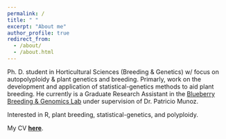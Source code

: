 ```yaml
---
permalink: /
title: " "
excerpt: "About me"
author_profile: true
redirect_from: 
  - /about/
  - /about.html
---
```

  Ph. D. student in Horticultural Sciences (Breeding & Genetics) w/ focus on autopolyploidy & plant genetics and breeding. Primarly, work on the development and application of statistical-genetics methods to aid plant breeding. He currently is a Graduate Research Assistant in the [Blueberry Breeding & Genomics Lab](https://www.blueberrybreeding.com) under supervision of Dr. Patricio Munoz.
 
 Interested in R, plant breeding, statistical-genetics, and polyploidy.
 
  My CV **[here](https://github.com/rramadeu/cv/raw/master/CVAmadeu.pdf)**.

